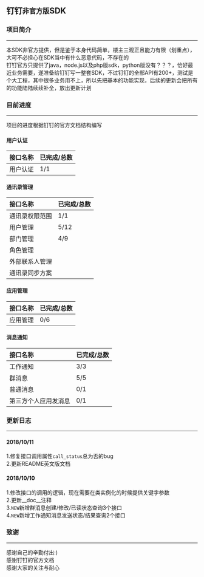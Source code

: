 ## 钉钉`非官方版`SDK

### 项目简介
--------------------  
本SDK非官方提供，但是鉴于本身代码简单，楼主三观正且能力有限（划重点），大可不必担心在SDK当中有什么恶意代码，不存在的   
钉钉官方只提供了java，node.js以及php版sdk，python版没有？？？，恰好最近业务需要，遂准备给钉钉写一整套SDK，不过钉钉的全部API有200+，测试是个大工程，其中很多业务用不上，所以先把基本的功能实现，后续的更新会把所有的功能陆陆续续补全，放出更新计划   
    
    
    
### 目前进度
--------------------  
项目的进度根据钉钉的官方文档结构编写

#### 用户认证

|接口名称|已完成/总数|  
|:---|:---|  
|用户认证|1/1|  
    
    
#### 通讯录管理

|接口名称|已完成/总数|  
|:---|:---|  
|通讯录权限范围|1/1|  
|用户管理|5/12|  
|部门管理|4/9|  
|角色管理||  
|外部联系人管理||  
|通讯录同步方案||  
    
    
#### 应用管理

|接口名称|已完成/总数|  
|:---|:---|  
|应用管理|0/6|  
    
    
#### 消息通知

|接口名称|已完成/总数|
|:---|:---|
|工作通知|3/3|
|群消息|5/5|
|普通消息|0/1|
|第三方个人应用发消息|0/1|
    
    
    
### 更新日志
--------------------  

#### 2018/10/11
1.修复接口调用属性`call_status`总为否的bug    
2.更新README英文版文档   

#### 2018/10/10
1.修改接口的调用的逻辑，现在需要在类实例化的时候提供关键字参数    
2.更新__doc__注释   
3.`NEW`新增群消息创建/修改/已读状态查询3个接口    
4.`NEW`新增工作通知消息发送状态/结果查询2个接口    
    
    
    
### 致谢
--------------------  
感谢自己的辛勤付出:)     
感谢钉钉的官方文档   
感谢大家的关注与耐心    

